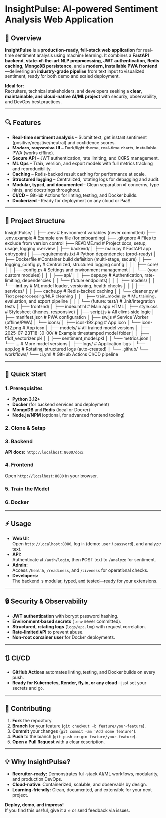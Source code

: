 # InsightPulse: AI-powered Sentiment Analysis Web Application

## :rocket: Overview

**InsightPulse** is a **production-ready, full-stack web application** for real-time sentiment analysis using machine learning. It combines a **FastAPI backend**, **state-of-the-art NLP preprocessing**, **JWT authentication**, **Redis caching**, **MongoDB persistence**, and a **modern, installable PWA frontend**—delivering an **industry-grade pipeline** from text input to visualized sentiment, ready for both demo and scaled deployment.

**Ideal for:**  
Recruiters, technical stakeholders, and developers seeking a **clear, maintainable, and cloud-native AI/ML project** with security, observability, and DevOps best practices.

---

## :mag: Features

- **Real-time sentiment analysis** – Submit text, get instant sentiment (positive/negative/neutral) and confidence scores.
- **Modern, responsive UI** – Dark/light theme, real-time charts, installable PWA (works offline).
- **Secure API** – JWT authentication, rate limiting, and CORS management.
- **ML Ops** – Train, version, and export models with full metrics tracking and reproducibility.
- **Caching** – Redis-backed result caching for performance at scale.
- **Structured logging** – Centralized, rotating logs for debugging and audit.
- **Modular, typed, and documented** – Clean separation of concerns, type hints, and docstrings throughout.
- **CI/CD** – GitHub Actions for linting, testing, and Docker builds.
- **Dockerized** – Ready for deployment on any cloud or PaaS.

---

## :open_file_folder: Project Structure

InsightPulse/
│
├── .env                        # Environment variables (never committed)
├── .env.example                # Example env file (for onboarding)
├── .gitignore                  # Files to exclude from version control
├── README.md                   # Project docs, setup, usage, logging overview
│
├── backend/
│   ├── main.py                 # FastAPI app entrypoint
│   ├── requirements.txt        # Python dependencies (prod-ready)
│   ├── Dockerfile              # Container build definition (multi-stage, secure)
│   ├── logging_config.py       # Centralized, structured logging config
│   │
│   ├── core/
│   │   ├── config.py           # Settings and environment management
│   │   └── (your custom modules)
│   │
│   ├── api/
│   │   ├── deps.py             # Authentication, rate-limiting, dependencies
│   │   └── (future endpoints)
│   │
│   ├── models/
│   │   └── __init__.py         # ML model loader, versioning, health checks
│   │
│   ├── services/
│   │   ├── cache.py            # Redis-backed caching
│   │   └── cleaner.py          # Text preprocessing/NLP cleaning
│   │
│   ├── train_model.py          # ML training, evaluation, and export pipeline
│   │
│   └── (future: test/)         # Unit/integration tests
│
├── frontend/
│   ├── index.html              # Main app HTML
│   ├── style.css               # Stylesheet (themes, responsive)
│   ├── script.js               # All client-side logic
│   ├── manifest.json           # PWA configuration
│   ├── sw.js                   # Service Worker (offline/PWA)
│   └── icons/
│       ├── icon-192.png        # App icon
│       └── icon-512.png        # App icon
│
├── models/                     # All trained model versions
│   ├── 2025-07-23T18-30-00/    # Example timestamped model folder
│   │   ├── tfidf_vectorizer.pkl
│   │   ├── sentiment_model.pkl
│   │   └── metrics.json
│   └── ...                     # More model versions
│
├── logs/                       # Application logs
│   └── app.log                 # Rotating, structured logs (auto-created)
│
└── .github/
    └── workflows/
        └── ci.yml              # GitHub Actions CI/CD pipeline



---

## :wrench: Quick Start

### **1. Prerequisites**
- **Python 3.12+**
- **Docker** (for backend services and deployment)
- **MongoDB** and **Redis** (local or Docker)
- **Node.js/NPM** (optional, for advanced frontend tooling)

### **2. Clone & Setup**

### **3. Backend**
**API docs:** `http://localhost:8000/docs`

### **4. Frontend**
Open `http://localhost:8080` in your browser.

### **5. Train the Model**

### **6. Docker**

---

## :zap: Usage

- **Web UI:**  
  Open `http://localhost:8080`, log in (demo: `user` / `password`), and analyze text.
- **API:**  
  Authenticate at `/auth/login`, then POST text to `/analyze` for sentiment.
- **Admin:**  
  Access `/health`, `/readiness`, and `/liveness` for operational checks.
- **Developers:**  
  The backend is modular, typed, and tested—ready for your extensions.

---

## :lock: Security & Observability

- **JWT authentication** with bcrypt password hashing.
- **Environment-based secrets** (`.env` never committed).
- **Structured, rotating logs** (`logs/app.log`) with request correlation.
- **Rate-limited API** to prevent abuse.
- **Non-root container user** for Docker deployments.

---

## :arrows_clockwise: CI/CD

- **GitHub Actions** automates linting, testing, and Docker builds on every push.
- **Ready for Kubernetes, Render, fly.io, or any cloud**—just set your secrets and go.

---

## :handshake: Contributing

1. **Fork** the repository.
2. **Branch** for your feature (`git checkout -b feature/your-feature`).
3. **Commit** your changes (`git commit -am 'Add some feature'`).
4. **Push** to the branch (`git push origin feature/your-feature`).
5. **Open a Pull Request** with a clear description.

---

## :bulb: Why InsightPulse?

- **Recruiter-ready:** Demonstrates full-stack AI/ML workflows, modularity, and production DevOps.
- **Cloud-native:** Containerized, scalable, and observable by design.
- **Learning-friendly:** Clean, documented, and extensible for your next project.

**Deploy, demo, and impress!**  
If you find this useful, give it a :star: or send feedback via issues.
